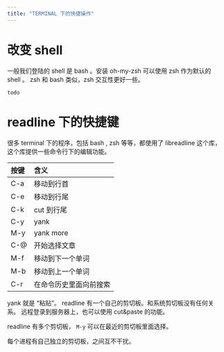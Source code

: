 ```yaml
---
title: "TERMINAL 下的快捷操作"
---
```


# 改变 shell

一般我们登陆的 shell 是 bash 。安装 oh-my-zsh 可以使用 zsh 作为默认的 shell 。 zsh 和 bash 类似，zsh 交互性更好一些。

```
todo
```

# readline 下的快捷键

很多 terminal 下的程序，包括 bash , zsh 等等，都使用了 libreadline 这个库，这个库提供一些命令行下的编辑功能。

| 按键             | 含义             |
| :------------- | :------------- |
| C-a            | 移动到行首          |
| C-e            | 移动到行尾          |
| C-k            | cut 到行尾        |
| C-y            | yank           |
| M-y            | yank more      |
| C-@            | 开始选择文章         |
| M-f            | 移动到下一个单词       |
| M-b            | 移动到上一个单词       |
| C-r            | 在命令历史里面向前搜索    |


yank 就是 “粘贴”。 readline 有一个自己的剪切板。和系统剪切板没有任何关系。 远程登录到服务器上，也可以使用 cut&paste 的功能。

readline 有多个剪切板， `M-y` 可以在最近的剪切板里面选择。

每个进程有自己独立的剪切板，之间互不干扰。

